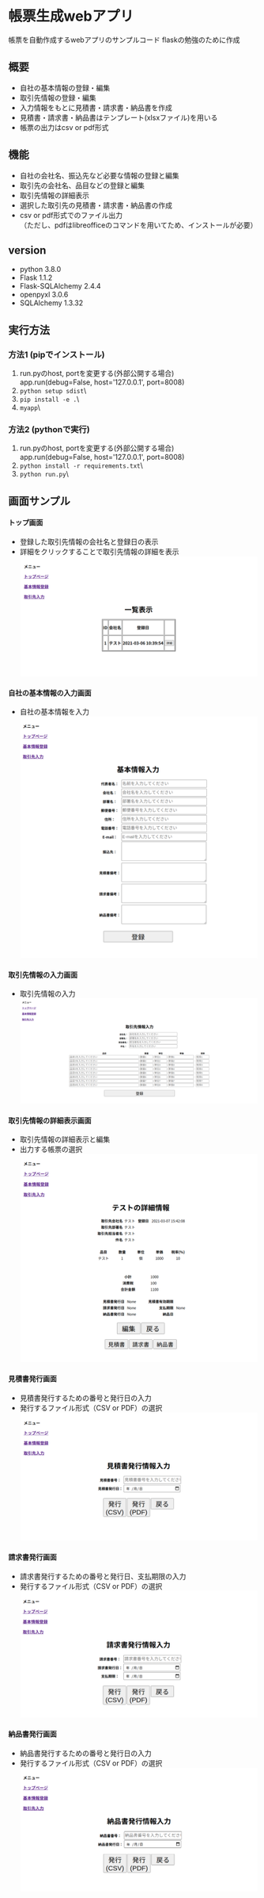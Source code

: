 # 帳票生成webアプリ
帳票を自動作成するwebアプリのサンプルコード
flaskの勉強のために作成

## 概要
* 自社の基本情報の登録・編集  
* 取引先情報の登録・編集  
* 入力情報をもとに見積書・請求書・納品書を作成  
* 見積書・請求書・納品書はテンプレート(xlsxファイル)を用いる
* 帳票の出力はcsv or pdf形式  

## 機能
* 自社の会社名、振込先など必要な情報の登録と編集  
* 取引先の会社名、品目などの登録と編集  
* 取引先情報の詳細表示  
* 選択した取引先の見積書・請求書・納品書の作成 
* csv or pdf形式でのファイル出力  
（ただし、pdfはlibreofficeのコマンドを用いてため、インストールが必要）  


## version
* python 3.8.0  
* Flask 1.1.2  
* Flask-SQLAlchemy 2.4.4  
* openpyxl 3.0.6  
* SQLAlchemy 1.3.32  
  
## 実行方法
### 方法1 (pipでインストール)
1. run.pyのhost, portを変更する(外部公開する場合)  
app.run(debug=False, host='127.0.0.1', port=8008)  
2. `python setup sdist`\
3. `pip install -e .`\
4. `myapp`\

### 方法2 (pythonで実行)
1. run.pyのhost, portを変更する(外部公開する場合)  
app.run(debug=False, host='127.0.0.1', port=8008)
2. `python install -r requirements.txt`\
3. `python run.py`\


## 画面サンプル
#### トップ画面
* 登録した取引先情報の会社名と登録日の表示  
* 詳細をクリックすることで取引先情報の詳細を表示  
![top](./figure/top.png)

#### 自社の基本情報の入力画面
* 自社の基本情報を入力  
![base_input](./figure/base_input.png)

#### 取引先情報の入力画面
* 取引先情報の入力  
![customer_input](./figure/customer_input.png)
  
#### 取引先情報の詳細表示画面
* 取引先情報の詳細表示と編集  
* 出力する帳票の選択  
![detail](./figure/detail.png)
  
#### 見積書発行画面
* 見積書発行するための番号と発行日の入力  
* 発行するファイル形式（CSV or PDF）の選択  
![estimate](./figure/estimate.png)

#### 請求書発行画面
* 請求書発行するための番号と発行日、支払期限の入力  
* 発行するファイル形式（CSV or PDF）の選択  
![bill](./figure/bill.png)
  
#### 納品書発行画面
* 納品書発行するための番号と発行日の入力  
* 発行するファイル形式（CSV or PDF）の選択  
![delivery](./figure/delivery.png)
  
